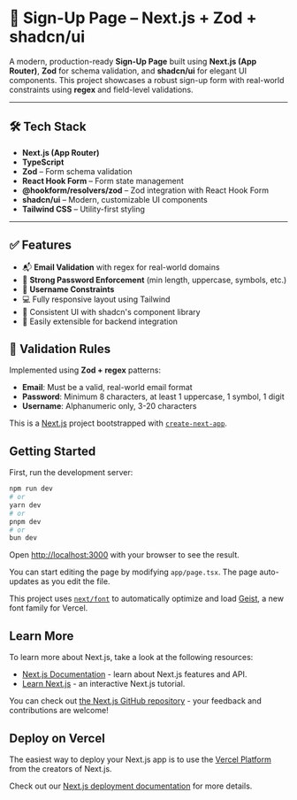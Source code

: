 # 🚀 Sign-Up Page – Next.js + Zod + shadcn/ui

A modern, production-ready **Sign-Up Page** built using **Next.js (App Router)**, **Zod** for schema validation, and **shadcn/ui** for elegant UI components. This project showcases a robust sign-up form with real-world constraints using **regex** and field-level validations.

---

## 🛠️ Tech Stack

- **Next.js (App Router)**
- **TypeScript**
- **Zod** – Form schema validation
- **React Hook Form** – Form state management
- **@hookform/resolvers/zod** – Zod integration with React Hook Form
- **shadcn/ui** – Modern, customizable UI components
- **Tailwind CSS** – Utility-first styling

---

## ✅ Features

- 📬 **Email Validation** with regex for real-world domains
- 🔐 **Strong Password Enforcement** (min length, uppercase, symbols, etc.)
- 👤 **Username Constraints**
- 💻 Fully responsive layout using Tailwind
- 🎨 Consistent UI with shadcn's component library
- 💾 Easily extensible for backend integration


## 🧪 Validation Rules

Implemented using **Zod + regex** patterns:

- **Email**: Must be a valid, real-world email format  
- **Password**: Minimum 8 characters, at least 1 uppercase, 1 symbol, 1 digit  
- **Username**: Alphanumeric only, 3-20 characters  



This is a [Next.js](https://nextjs.org) project bootstrapped with [`create-next-app`](https://nextjs.org/docs/app/api-reference/cli/create-next-app).

## Getting Started

First, run the development server:

```bash
npm run dev
# or
yarn dev
# or
pnpm dev
# or
bun dev
```

Open [http://localhost:3000](http://localhost:3000) with your browser to see the result.

You can start editing the page by modifying `app/page.tsx`. The page auto-updates as you edit the file.

This project uses [`next/font`](https://nextjs.org/docs/app/building-your-application/optimizing/fonts) to automatically optimize and load [Geist](https://vercel.com/font), a new font family for Vercel.

## Learn More

To learn more about Next.js, take a look at the following resources:

- [Next.js Documentation](https://nextjs.org/docs) - learn about Next.js features and API.
- [Learn Next.js](https://nextjs.org/learn) - an interactive Next.js tutorial.

You can check out [the Next.js GitHub repository](https://github.com/vercel/next.js) - your feedback and contributions are welcome!

## Deploy on Vercel

The easiest way to deploy your Next.js app is to use the [Vercel Platform](https://vercel.com/new?utm_medium=default-template&filter=next.js&utm_source=create-next-app&utm_campaign=create-next-app-readme) from the creators of Next.js.

Check out our [Next.js deployment documentation](https://nextjs.org/docs/app/building-your-application/deploying) for more details.
